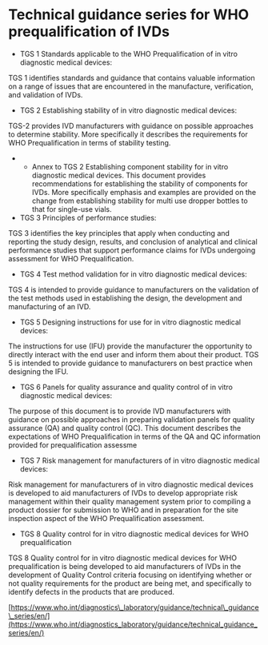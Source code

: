 # Technical guidance series for WHO prequalification of IVDs

* TGS 1 Standards applicable to the WHO Prequalification of in vitro diagnostic medical devices: 

TGS 1 identifies standards and guidance that contains valuable information on a range of issues that are encountered in the manufacture, verification, and validation of IVDs.

* TGS 2 Establishing stability of in vitro diagnostic medical devices: 

TGS-2 provides IVD manufacturers with guidance on possible approaches to determine stability. More specifically it describes the requirements for WHO Prequalification in terms of stability testing.

* * Annex to TGS 2 Establishing component stability for in vitro diagnostic medical devices. This document provides recommendations for establishing the stability of components for IVDs. More specifically emphasis and examples are provided on the change from establishing stability for multi use dropper bottles to that for single-use vials.
* TGS 3 Principles of performance studies: 

TGS 3 identifies the key principles that apply when conducting and reporting the study design, results, and conclusion of analytical and clinical performance studies that support performance claims for IVDs undergoing assessment for WHO Prequalification.

* TGS 4 Test method validation for in vitro diagnostic medical devices: 

TGS 4 is intended to provide guidance to manufacturers on the validation of the test methods used in establishing the design, the development and manufacturing of an IVD.

* TGS 5 Designing instructions for use for in vitro diagnostic medical devices: 

The instructions for use \(IFU\) provide the manufacturer the opportunity to directly interact with the end user and inform them about their product. TGS 5 is intended to provide guidance to manufacturers on best practice when designing the IFU.

* TGS 6 Panels for quality assurance and quality control of in vitro diagnostic medical devices: 

The purpose of this document is to provide IVD manufacturers with guidance on possible approaches in preparing validation panels for quality assurance \(QA\) and quality control \(QC\). This document describes the expectations of WHO Prequalification in terms of the QA and QC information provided for prequalification assessme

* TGS 7 Risk management for manufacturers of in vitro diagnostic medical devices:

Risk management for manufacturers of in vitro diagnostic medical devices is developed to aid manufacturers of IVDs to develop appropriate risk management within their quality management system prior to compiling a product dossier for submission to WHO and in preparation for the site inspection aspect of the WHO Prequalification assessment.

* TGS 8 Quality control for in vitro diagnostic medical devices for WHO prequalification 

TGS 8 Quality control for in vitro diagnostic medical devices for WHO prequalification is being developed to aid manufacturers of IVDs in the development of Quality Control criteria focusing on identifying whether or not quality requirements for the product are being met, and specifically to identify defects in the products that are produced.

[https://www.who.int/diagnostics\_laboratory/guidance/technical\_guidance\_series/en/](https://www.who.int/diagnostics_laboratory/guidance/technical_guidance_series/en/)

